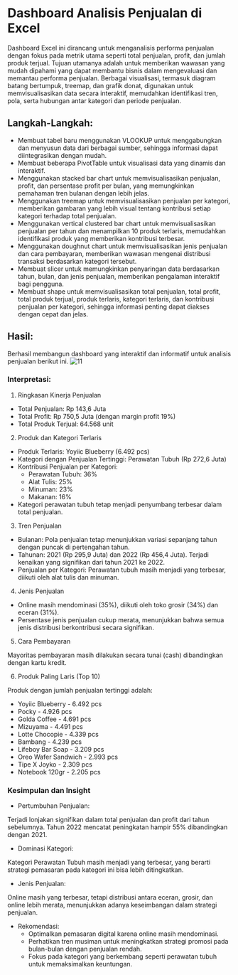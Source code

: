 # Dashboard Analisis Penjualan di Excel
Dashboard Excel ini dirancang untuk menganalisis performa penjualan dengan fokus pada metrik utama seperti total penjualan, profit, dan jumlah produk terjual. Tujuan utamanya adalah untuk memberikan wawasan yang mudah dipahami yang dapat membantu bisnis dalam mengevaluasi dan memantau performa penjualan. Berbagai visualisasi, termasuk diagram batang bertumpuk, treemap, dan grafik donat, digunakan untuk memvisualisasikan data secara interaktif, memudahkan identifikasi tren, pola, serta hubungan antar kategori dan periode penjualan.

## Langkah-Langkah:
- Membuat tabel baru menggunakan VLOOKUP untuk menggabungkan dan menyusun data dari berbagai sumber, sehingga informasi dapat diintegrasikan dengan mudah.
- Membuat beberapa PivotTable untuk visualisasi data yang dinamis dan interaktif.
- Menggunakan stacked bar chart untuk memvisualisasikan penjualan, profit, dan persentase profit per bulan, yang memungkinkan pemahaman tren bulanan dengan lebih jelas.
- Menggunakan treemap untuk memvisualisasikan penjualan per kategori, memberikan gambaran yang lebih visual tentang kontribusi setiap kategori terhadap total penjualan.
- Menggunakan vertical clustered bar chart untuk memvisualisasikan penjualan per tahun dan menampilkan 10 produk terlaris, memudahkan identifikasi produk yang memberikan kontribusi terbesar.
- Menggunakan doughnut chart untuk memvisualisasikan jenis penjualan dan cara pembayaran, memberikan wawasan mengenai distribusi transaksi berdasarkan kategori tersebut.
- Membuat slicer untuk memungkinkan penyaringan data berdasarkan tahun, bulan, dan jenis penjualan, memberikan pengalaman interaktif bagi pengguna.
- Membuat shape untuk memvisualisasikan total penjualan, total profit, total produk terjual, produk terlaris, kategori terlaris, dan kontribusi penjualan per kategori, sehingga informasi penting dapat diakses dengan cepat dan jelas.

## Hasil:
Berhasil membangun dashboard yang interaktif dan informatif untuk analisis penjualan berikut ini.
![11](https://github.com/user-attachments/assets/e432ce71-e45b-4232-baca-028bae93cdca)


### Interpretasi:
1. Ringkasan Kinerja Penjualan
   
  - Total Penjualan: Rp 143,6 Juta
  - Total Profit: Rp 750,5 Juta (dengan margin profit 19%)
  - Total Produk Terjual: 64.568 unit

2. Produk dan Kategori Terlaris
   
- Produk Terlaris: Yoyiic Blueberry (6.492 pcs)
- Kategori dengan Penjualan Tertinggi: Perawatan Tubuh (Rp 272,6 Juta)
- Kontribusi Penjualan per Kategori:
    - Perawatan Tubuh: 36%
    - Alat Tulis: 25%
    - Minuman: 23%
    - Makanan: 16%
- Kategori perawatan tubuh tetap menjadi penyumbang terbesar dalam total penjualan.

3. Tren Penjualan
- Bulanan: Pola penjualan tetap menunjukkan variasi sepanjang tahun dengan puncak di pertengahan tahun.
- Tahunan: 2021 (Rp 295,9 Juta) dan 2022 (Rp 456,4 Juta). Terjadi kenaikan yang signifikan dari tahun 2021 ke 2022.
- Penjualan per Kategori: Perawatan tubuh masih menjadi yang terbesar, diikuti oleh alat tulis dan minuman.
  
4. Jenis Penjualan

- Online masih mendominasi (35%), diikuti oleh toko grosir (34%) dan eceran (31%).
- Persentase jenis penjualan cukup merata, menunjukkan bahwa semua jenis distribusi berkontribusi secara signifikan.

5. Cara Pembayaran
   
Mayoritas pembayaran masih dilakukan secara tunai (cash) dibandingkan dengan kartu kredit.

6. Produk Paling Laris (Top 10)

Produk dengan jumlah penjualan tertinggi adalah:
- Yoyiic Blueberry - 6.492 pcs
- Pocky - 4.926 pcs
- Golda Coffee - 4.691 pcs
- Mizuyama - 4.491 pcs
- Lotte Chocopie - 4.339 pcs
- Bambang - 4.239 pcs
- Lifeboy Bar Soap - 3.209 pcs
- Oreo Wafer Sandwich - 2.993 pcs
- Tipe X Joyko - 2.309 pcs
- Notebook 120gr - 2.205 pcs

### Kesimpulan dan Insight
- Pertumbuhan Penjualan:

Terjadi lonjakan signifikan dalam total penjualan dan profit dari tahun sebelumnya.
Tahun 2022 mencatat peningkatan hampir 55% dibandingkan dengan 2021.

- Dominasi Kategori:

Kategori Perawatan Tubuh masih menjadi yang terbesar, yang berarti strategi pemasaran pada kategori ini bisa lebih ditingkatkan.

- Jenis Penjualan:

Online masih yang terbesar, tetapi distribusi antara eceran, grosir, dan online lebih merata, menunjukkan adanya keseimbangan dalam strategi penjualan.
- Rekomendasi:
    - Optimalkan pemasaran digital karena online masih mendominasi.
    - Perhatikan tren musiman untuk meningkatkan strategi promosi pada bulan-bulan dengan penjualan rendah.
    - Fokus pada kategori yang berkembang seperti perawatan tubuh untuk memaksimalkan keuntungan.
